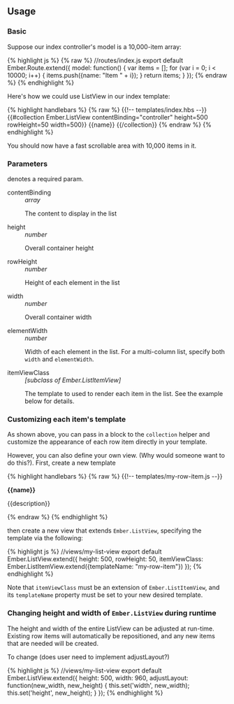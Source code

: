 ## Usage

### Basic

Suppose our index controller's model is a 10,000-item array:

{% highlight js %}
{% raw %}
//routes/index.js
export default Ember.Route.extend({
  model: function() {
    var items = [];
    for (var i = 0; i < 10000; i++) {
      items.push({name: "Item " + i});
    }
    return items;
  }
});
{% endraw %}
{% endhighlight %}

Here's how we could use ListView in our index template:

{% highlight handlebars %}
{% raw %}
{{!-- templates/index.hbs --}}
{{#collection Ember.ListView
    contentBinding="controller"
    height=500
    rowHeight=50
    width=500}}
  {{name}}
{{/collection}}
{% endraw %}
{% endhighlight %}

You should now have a fast scrollable area with 10,000 items in it.

### Parameters

<span class='required'></span> denotes a required param.

<dl class='dl-horizontal'>
  <dt class='required'>contentBinding</dt>
  <dd>
    <em>array</em>
    <p>The content to display in the list</p>
  </dd>

  <dt class='required'>height</dt>
  <dd>
    <em>number</em>
    <p>Overall container height</p>
  </dd>

  <dt class='required'>rowHeight</dt>
  <dd>
    <em>number</em>
    <p>Height of each element in the list</p>
  </dd>

  <dt>width</dt>
  <dd>
    <em>number</em>
    <p>Overall container width</p>
  </dd>

  <dt>elementWidth</dt>
  <dd>
    <em>number</em>
    <p>Width of each element in the list. For a multi-column list, specify both <code>width</code> and <code>elementWidth</code>.</p>
  </dd>

  <dt>itemViewClass</dt>
  <dd>
    <em>[subclass of Ember.ListItemView]</em>
    <p>The template to used to render each item in the list. See the example below for details.</p>
  </dd>
</dl>

### Customizing each item's template

As shown above, you can pass in a block to the `collection` helper and customize the appearance of each row item directly in your template.

However, you can also define your own view. (Why would someone want to do this?). First, create a new template

{% highlight handlebars %}
{% raw %}
{{!-- templates/my-row-item.js --}}
<div>
  <p><strong>{{name}}</strong></p>  
  <p>{{description}}</p>
</div>
{% endraw %}
{% endhighlight %}

then create a new view that extends `Ember.ListView`, specifying the template via the following:

{% highlight js %}
//views/my-list-view
export default Ember.ListView.extend({
  height: 500,
  rowHeight: 50,
  itemViewClass: Ember.ListItemView.extend({templateName: "my-row-item"})
});
{% endhighlight %}

Note that `itemViewClass` must be an extension of `Ember.ListItemView`, and its `templateName` property must be set to your new desired template.

### Changing height and width of `Ember.ListView` during runtime

The height and width of the entire ListView can be adjusted at run-time. Existing row items will automatically be repositioned, and any new items that are needed will be created.

To change (does user need to implement adjustLayout?)

{% highlight js %}
//views/my-list-view
export default Ember.ListView.extend({
  height: 500,
  width: 960,
  adjustLayout: function(new_width, new_height) {
    this.set('width', new_width);
    this.set('height', new_height);
  }
});
{% endhighlight %}
